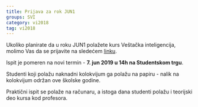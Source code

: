 ```yaml
---
title: Prijava za rok JUN1
groups: SVI
category: vi2018
tag: vi2018
---
```

Ukoliko planirate da u roku JUN1 polažete kurs Veštačka inteligencija, molimo Vas da se prijavite
na sledećem <a href="https://docs.google.com/forms/d/e/1FAIpQLSfYj2W-mZVulu_eo-O0e-vbVnia4FyHFlizWqArlx50_cIGuw/viewform" target="_blank">linku</a>.

Ispit je pomeren na novi termin - **7. jun 2019 u 14h na Studentskom trgu**.

Studenti koji polažu naknadni kolokvijum ga polažu na papiru - nalik na kolokvijum održan ove školske godine.

Praktični ispit se polaže na računaru, a istoga dana studenti polažu i teorijski deo kursa kod profesora.
